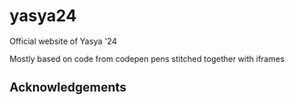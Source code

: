 # yasya24
Official website of Yasya '24

Mostly based on code from codepen pens stitched together with iframes

## Acknowledgements


